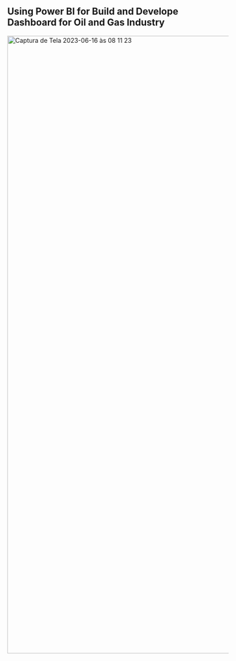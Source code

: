 ## Using Power BI for Build and Develope Dashboard for Oil and Gas Industry 


<img width="1407" alt="Captura de Tela 2023-06-16 às 08 11 23" src="https://github.com/vitormarquesds/Oil-and-Gas-production/assets/92117147/ccfe29d5-7f57-457f-bc2e-83d39fa56d0b">
